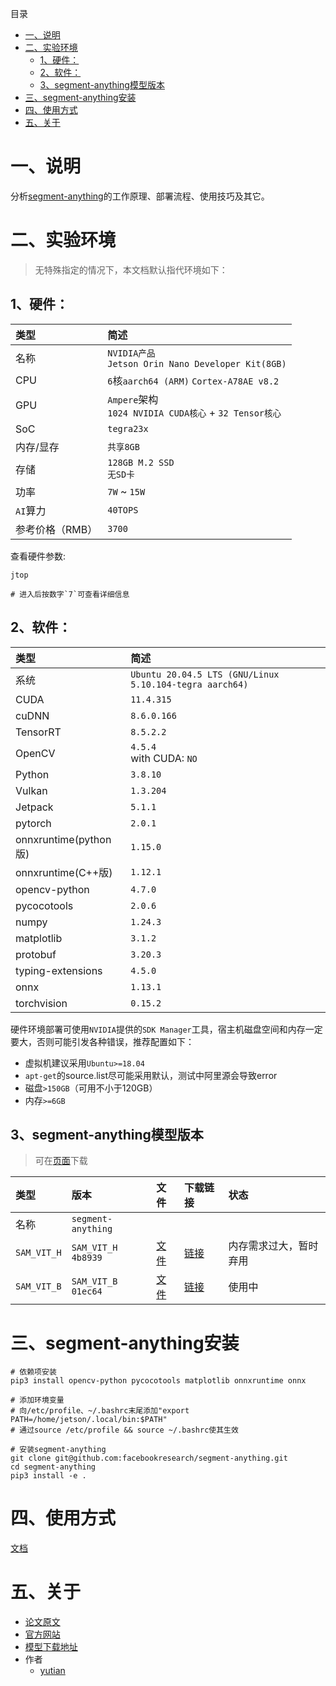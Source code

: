 目录
- [一、说明](#一说明)
- [二、实验环境](#二实验环境)
  - [1、硬件：](#1硬件)
  - [2、软件：](#2软件)
  - [3、segment-anything模型版本](#3segment-anything模型版本)
- [三、segment-anything安装](#三segment-anything安装)
- [四、使用方式](#四使用方式)
- [五、关于](#五关于)

# 一、说明
分析[segment-anything](https://segment-anything.com/)的工作原理、部署流程、使用技巧及其它。

# 二、实验环境

> 无特殊指定的情况下，本文档默认指代环境如下：

## 1、硬件：

| 类型 | 简述 |
| :-- | :-- |
| 名称 | `NVIDIA产品`</br>`Jetson Orin Nano Developer Kit(8GB)` |
|  CPU | `6`核`aarch64 (ARM)` `Cortex-A78AE v8.2` |
|  GPU | `Ampere`架构</br>`1024 NVIDIA CUDA核心` + `32 Tensor核心` | 
| SoC | `tegra23x` |
| 内存/显存 | `共享8GB` |
| 存储 | `128GB M.2 SSD`</br>`无SD卡` |
| 功率 | `7W` ~ `15W` |
| `AI`算力 | `40TOPS` |
| 参考价格（RMB）| `3700` |

查看硬件参数:

```shell
jtop

# 进入后按数字`7`可查看详细信息
```

## 2、软件：

| 类型 | 简述 |
| :-- | :-- |
| 系统 | `Ubuntu 20.04.5 LTS (GNU/Linux 5.10.104-tegra aarch64)` |
| CUDA | `11.4.315`
| cuDNN | `8.6.0.166` |
| TensorRT | `8.5.2.2` |
| OpenCV | `4.5.4`</br>with CUDA: `NO` |
| Python | `3.8.10`  |
| Vulkan | `1.3.204` |
| Jetpack | `5.1.1`  |
| pytorch | `2.0.1` |
| onnxruntime(python版) | `1.15.0` |
| onnxruntime(C++版) | `1.12.1` |
| opencv-python | `4.7.0` |
| pycocotools | `2.0.6` |
| numpy | `1.24.3` |
| matplotlib | `3.1.2` |
| protobuf | `3.20.3` |
| typing-extensions | `4.5.0` |
| onnx | `1.13.1` |
| torchvision | `0.15.2` |


硬件环境部署可使用`NVIDIA`提供的`SDK Manager`工具，宿主机磁盘空间和内存一定要大，否则可能引发各种错误，推荐配置如下：
* 虚拟机建议采用`Ubuntu>=18.04`
* `apt-get`的source.list尽可能采用默认，测试中阿里源会导致error
* 磁盘`>150GB`（可用不小于120GB）
* 内存`>=6GB`

## 3、segment-anything模型版本
> 可在[页面](https://github.com/FasterSegmentAnything/segment-anything#model-checkpoints)下载

| 类型 | 版本 | 文件 | 下载链接 | 状态 |
| :-- | :-- | :-- | :-- | :-- |
| 名称 | `segment-anything` |
| `SAM_VIT_H` | `SAM_VIT_H 4b8939` | [文件](files/demo/pytorch_model/sam_vit_h_4b8939.pth) | [链接](https://dl.fbaipublicfiles.com/segment_anything/sam_vit_h_4b8939.pth)  | 内存需求过大，暂时弃用 |
| `SAM_VIT_B` | `SAM_VIT_B 01ec64` | [文件](files/demo/pytorch_model/sam_vit_b_01ec64.pth) | [链接](https://dl.fbaipublicfiles.com/segment_anything/sam_vit_h_4b8939.pth)  | 使用中 |

# 三、segment-anything安装

```shell
# 依赖项安装
pip3 install opencv-python pycocotools matplotlib onnxruntime onnx

# 添加环境变量
# 向/etc/profile、~/.bashrc末尾添加"export PATH=/home/jetson/.local/bin:$PATH"
# 通过source /etc/profile && source ~/.bashrc使其生效

# 安装segment-anything
git clone git@github.com:facebookresearch/segment-anything.git
cd segment-anything
pip3 install -e .
```

# 四、使用方式

[文档](files/demo/README.md)

# 五、关于

* [论文原文](files/related/paper.pdf)
* [官方网站](https://segment-anything.com/)
* [模型下载地址](https://github.com/FasterSegmentAnything/segment-anything#model-checkpoints)
* 作者
  * [yutian](https://www.aflyingfish.top/)